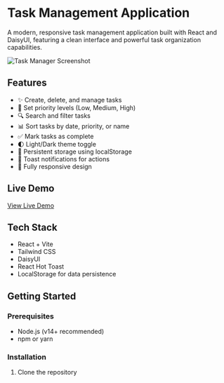 # Task Management Application

A modern, responsive task management application built with React and DaisyUI, featuring a clean interface and powerful task organization capabilities.

![Task Manager Screenshot](screenshots/task-manager.png)

## Features

- ✨ Create, delete, and manage tasks
- 🎯 Set priority levels (Low, Medium, High)
- 🔍 Search and filter tasks
- 📊 Sort tasks by date, priority, or name
- ✅ Mark tasks as complete
- 🌓 Light/Dark theme toggle
- 💾 Persistent storage using localStorage
- 🔔 Toast notifications for actions
- 📱 Fully responsive design

## Live Demo

[View Live Demo](https://task-management-theja.netlify.app/)

## Tech Stack

- React + Vite
- Tailwind CSS
- DaisyUI
- React Hot Toast
- LocalStorage for data persistence

## Getting Started

### Prerequisites

- Node.js (v14+ recommended)
- npm or yarn

### Installation

1. Clone the repository
